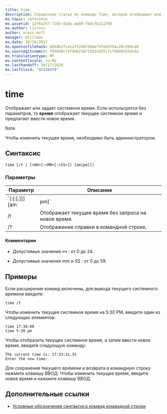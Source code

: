```yaml
---
title: time
description: Справочная статья по команде Time, которая отображает или задает системное время.
ms.topic: reference
ms.assetid: 1276a257-7283-41da-ae80-fb4cfb311f9d
ms.author: lizross
author: eross-msft
manager: mtillman
ms.date: 10/16/2017
ms.openlocfilehash: b69db2fce1af52d8f284e79fe83f5ac20c398cd6
ms.sourcegitcommit: f45640cf4fda621b71593c63517cfdb983d1dc6a
ms.translationtype: MT
ms.contentlocale: ru-RU
ms.lasthandoff: 10/17/2020
ms.locfileid: "92156470"
---
```

# <a name="time"></a>time

Отображает или задает системное время. Если используется без параметров, то **время** отображает текущее системное время и предлагает ввести новое время.

> [!NOTE]
> Чтобы изменить текущее время, необходимо быть администратором.

## <a name="syntax"></a>Синтаксис

```
time [/t | [<HH>[:<MM>[:<SS>]] [am|pm]]]
```

### <a name="parameters"></a>Параметры

| Параметр | Описание |
|--|--|
| `<HH>[:<MM>[:<SS>[.<NN>]]] [am | pm]` | Устанавливает системное время на новое указанное время, где *чч* — в часах (обязательно), *mm* — в минутах, а *SS* — в секундах. *Nn* может использоваться для указания сотых долей секунды. Необходимо разделять значения *чч*, *mm*и *SS* с помощью двоеточий (:). *SS* и *nn* должны быть разделены точкой (.).<p>Если параметр **AM** или **PM** не указан, по умолчанию используется 24 **-часовой формат** . |
| /t | Отображает текущее время без запроса на новое время. |
| /? | Отображение справки в командной строке. |

#### <a name="remarks"></a>Комментарии

- Допустимые значения *чч* : от 0 до 24.

- Допустимые значения *mm* и *SS* : от 0 до 59.

## <a name="examples"></a>Примеры

Если расширения команд включены, для вывода текущего системного времени введите:

```
time /t
```

Чтобы изменить текущее системное время на 5:30 PM, введите один из следующих элементов:

```
time 17:30:00
time 5:30 pm
```

Чтобы отобразить текущее системное время, а затем ввести новое время, введите следующую команду:

```
The current time is: 17:33:31.35
Enter the new time:
```

Для сохранения текущего времени и возврата в командную строку нажмите клавишу ВВОД. Чтобы изменить текущее время, введите новое время и нажмите клавишу ВВОД.

## <a name="additional-references"></a>Дополнительные ссылки

- [Условные обозначения синтаксиса команд командной строки](command-line-syntax-key.md)
